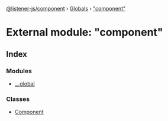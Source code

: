 [@listener-js/component](../README.md) › [Globals](../globals.md) › ["component"](_component_.md)

# External module: "component"

## Index

### Modules

* [__global](_component_.__global.md)

### Classes

* [Component](../classes/_component_.component.md)
